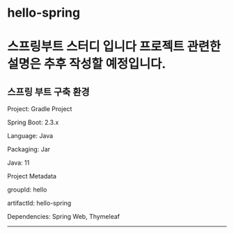 # hello-spring
스프링부트 스터디 입니다
프로젝트 관련한 설명은 추후 작성할 예정입니다.
==============================================
스프링 부트 구축 환경
---------------------------

Project: Gradle Project

Spring Boot: 2.3.x

Language: Java

Packaging: Jar

Java: 11

Project Metadata

groupId: hello

artifactId: hello-spring

Dependencies: Spring Web, Thymeleaf

----------------------------


